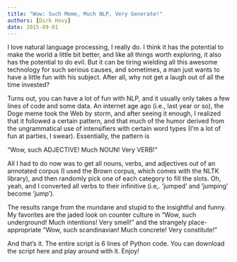 ```yaml
---
title: "Wow: Such Meme, Much NLP, Very Generate!"
authors: [Dirk Hovy]
date: 2015-09-01
---
```


I love natural language processing, I really do. I think it has the potential to make the world a little bit better, and like all things worth exploring, it also has the potential to do evil. But it can be tiring wielding all this awesome technology for such serious causes, and sometimes, a man just wants to have a little fun with his subject. After all, why not get a laugh out of all the time invested?


Turns out, you can have a lot of fun with NLP, and it usually only takes a few lines of code and some data. An internet age ago (i.e., last year or so), the Doge meme took the Web by storm, and after seeing it enough, I realized that it followed a certain pattern, and that much of the humor derived from the ungrammatical use of intensifiers with certain word types (I’m a lot of fun at parties, I swear). Essentially, the pattern is

 “Wow, such ADJECTIVE! Much NOUN! Very VERB!” 


All I had to do now was to get all nouns, verbs, and adjectives out of an annotated corpus (I used the Brown corpus, which comes with the NLTK library), and then randomly pick one of each category to fill the slots. Oh, yeah, and I converted all verbs to their infinitive (i.e,. ’jumped’ and ’jumping’ become ’jump’).


The results range from the mundane and stupid to the insightful and funny. My favorites are the jaded look on counter culture in  “Wow, such underground! Much intentions! Very smell!” and the strangely place-appropriate  “Wow, such scandinavian! Much concrete! Very constitute!” 


And that’s it. The entire script is 6 lines of Python code. You can download the script here and play around with it. Enjoy!

